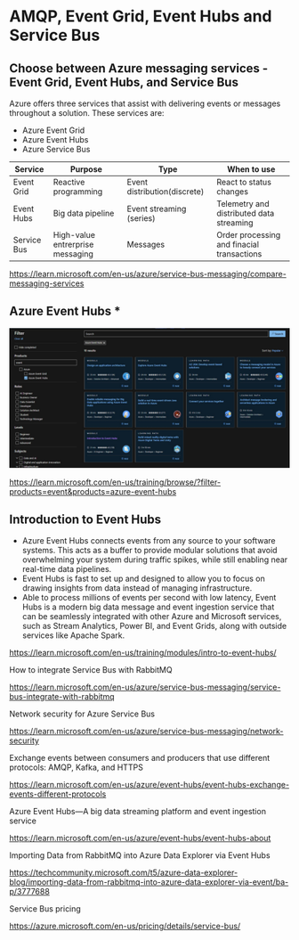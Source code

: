# AMQP, Event Grid, Event Hubs and Service Bus

## Choose between Azure messaging services - Event Grid, Event Hubs, and Service Bus

Azure offers three services that assist with delivering events or messages throughout a solution. These services are:

* Azure Event Grid
* Azure Event Hubs
* Azure Service Bus

| Service   | Purpose | Type | When to use
| ---------- | ------- | ---- | -----------
| Event Grid | Reactive programming | Event distribution(discrete) | React to status changes
| Event Hubs | Big data pipeline | Event streaming (series) | Telemetry and distributed data streaming
| Service Bus | High-value entrerprise messaging | Messages | Order processing and finacial transactions

https://learn.microsoft.com/en-us/azure/service-bus-messaging/compare-messaging-services


## Azure Event Hubs *

![MS Learn ](https://github.com/spawnmarvel/quickguides/blob/main/eventhub/images/mslearn.jpg)

https://learn.microsoft.com/en-us/training/browse/?filter-products=event&products=azure-event-hubs


## Introduction to Event Hubs

* Azure Event Hubs connects events from any source to your software systems. This acts as a buffer to provide modular solutions that avoid overwhelming your system during traffic spikes, while still enabling near real-time data pipelines. 
* Event Hubs is fast to set up and designed to allow you to focus on drawing insights from data instead of managing infrastructure.
* Able to process millions of events per second with low latency, Event Hubs is a modern big data message and event ingestion service that can be seamlessly integrated with other Azure and Microsoft services, such as Stream Analytics, Power BI, and Event Grids, along with outside services like Apache Spark.

https://learn.microsoft.com/en-us/training/modules/intro-to-event-hubs/

How to integrate Service Bus with RabbitMQ

https://learn.microsoft.com/en-us/azure/service-bus-messaging/service-bus-integrate-with-rabbitmq


Network security for Azure Service Bus

https://learn.microsoft.com/en-us/azure/service-bus-messaging/network-security


Exchange events between consumers and producers that use different protocols: AMQP, Kafka, and HTTPS

https://learn.microsoft.com/en-us/azure/event-hubs/event-hubs-exchange-events-different-protocols


Azure Event Hubs—A big data streaming platform and event ingestion service

https://learn.microsoft.com/en-us/azure/event-hubs/event-hubs-about


Importing Data from RabbitMQ into Azure Data Explorer via Event Hubs

https://techcommunity.microsoft.com/t5/azure-data-explorer-blog/importing-data-from-rabbitmq-into-azure-data-explorer-via-event/ba-p/3777688



Service Bus pricing

https://azure.microsoft.com/en-us/pricing/details/service-bus/